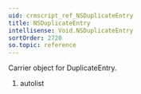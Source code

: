 ```yaml
---
uid: crmscript_ref_NSDuplicateEntry
title: NSDuplicateEntry
intellisense: Void.NSDuplicateEntry
sortOrder: 2720
so.topic: reference
---
```



Carrier object for DuplicateEntry.




1. autolist

